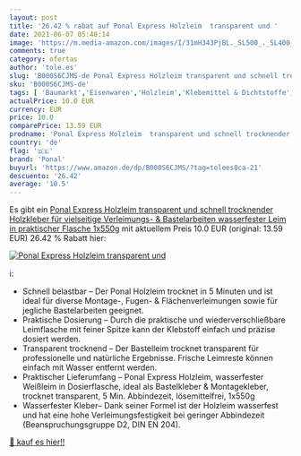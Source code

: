 ```yaml
---
layout: post
title: '26.42 % rabat auf Ponal Express Holzleim  transparent und '
date: 2021-06-07 05:40:14
image: 'https://m.media-amazon.com/images/I/31mH343PjBL._SL500_._SL400_.jpg'
comments: true
category: ofertas
author: 'tole.es'
slug: 'B000S6CJMS-de Ponal Express Holzleim transparent und schnell trocknender...'
sku: 'B000S6CJMS-de'
tags: [ 'Baumarkt','Eisenwaren','Holzleim','Klebemittel & Dichtstoffe','ponal', ]
actualPrice: 10.0 EUR
currency: EUR
price: 10.0
comparePrice: 13.59 EUR
prodname: 'Ponal Express Holzleim  transparent und schnell trocknender Holzkleber für vielseitige Verleimungs- & Bastelarbeiten  wasserfester Leim in praktischer Flasche  1x550g'
country: 'de'
flag: '🇩🇪'
brand: 'Ponal'
buyurl: 'https://www.amazon.de/dp/B000S6CJMS/?tag=tolees0ca-21'
descuento: '26.42'
average: '10.5'
---
```


Es gibt ein [Ponal Express Holzleim  transparent und schnell trocknender Holzkleber für vielseitige Verleimungs- & Bastelarbeiten  wasserfester Leim in praktischer Flasche  1x550g](https://www.amazon.de/dp/B000S6CJMS/?tag=tolees0ca-21) mit aktuellem Preis 10.0 EUR (original: 13.59 EUR) 26.42 % Rabatt hier:

[![Ponal Express Holzleim  transparent und ](https://m.media-amazon.com/images/I/31mH343PjBL._SL500_._SL400_.jpg)](https://www.amazon.de/dp/B000S6CJMS/?tag=tolees0ca-21)

ℹ️:

- Schnell belastbar – Der Ponal Holzleim trocknet in 5 Minuten und ist ideal für diverse Montage-, Fugen- & Flächenverleimungen sowie für jegliche Bastelarbeiten geeignet.
- Praktische Dosierung – Durch die praktische und wiederverschließbare Leimflasche mit feiner Spitze kann der Klebstoff einfach und präzise dosiert werden.
- Transparent trocknend – Der Bastelleim trocknet transparent für professionelle und natürliche Ergebnisse. Frische Leimreste können einfach mit Wasser entfernt werden.
- Praktischer Lieferumfang – Ponal Express Holzleim, wasserfester Weißleim in Dosierflasche, ideal als Bastelkleber & Montagekleber, trocknet transparent, 5 Min. Abbindezeit, lösemittelfrei, 1x550g
- Wasserfester Kleber– Dank seiner Formel ist der Holzleim wasserfest und hat eine hohe Verleimungsfestigkeit bei geringer Abbindezeit (Beanspruchungsgruppe D2, DIN EN 204).

[🛒 kauf es hier!!](https://www.amazon.de/dp/B000S6CJMS/?tag=tolees0ca-21)
